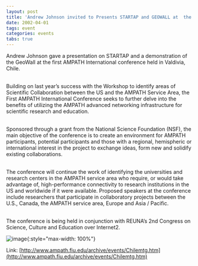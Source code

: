 ```yaml
---
layout: post
title: 'Andrew Johnson invited to Presents STARTAP and GEOWALL at  the first AMPATH International Conference'
date: 2002-04-01
tags: event
categories: events
tabs: true
---
```


Andrew Johnson gave a presentation on STARTAP and a demonstration of the GeoWall at the first AMPATH International conference held in Valdivia, Chile.<br><br>

Building on last year&rsquo;s success with the Workshop to identify areas of Scientific Collaboration between the US and the AMPATH Service Area, the First AMPATH International Conference seeks to further delve into the benefits of utilizing the AMPATH advanced networking infrastructure for scientific research and education.<br><br>

Sponsored through a grant from the National Science Foundation (NSF), the main objective of the conference is to create an environment for AMPATH participants, potential participants and those with a regional, hemispheric or international interest in the project to exchange ideas, form new and solidify existing collaborations.<br><br>

The conference will continue the work of identifying the universities and research centers in the AMPATH service area who require, or would take advantage of, high-performance connectivity to research institutions in the US and worldwide if it were available. Proposed speakers at the conference include researchers that participate in collaboratory projects between the U.S., Canada, the AMPATH service area, Europe and Asia / Pacific.<br><br>

The conference is being held in conjunction with REUNA&rsquo;s 2nd Congress on Science, Culture and Education over Internet2.

![image](https://www.evl.uic.edu/output/originals/ampathlogo.gif-srcw.jpg){:style="max-width: 100%"}


Link: [http://www.ampath.fiu.edu/archive/events/Chilemtg.htm](http://www.ampath.fiu.edu/archive/events/Chilemtg.htm)
